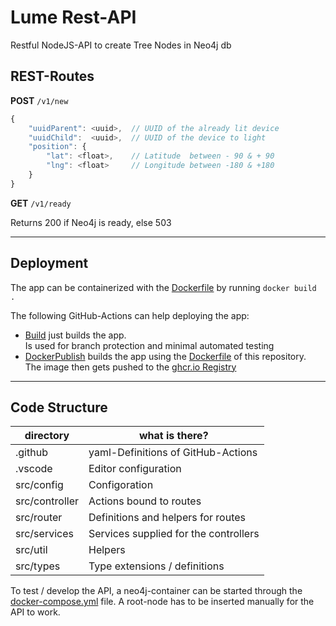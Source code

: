 # Lume Rest-API

Restful NodeJS-API to create Tree Nodes in Neo4j db

## REST-Routes

**POST** `/v1/new`

```ts
{
    "uuidParent": <uuid>,  // UUID of the already lit device
    "uuidChild":  <uuid>,  // UUID of the device to light
    "position": {
        "lat": <float>,    // Latitude  between - 90 & + 90
        "lng": <float>     // Longitude between -180 & +180
    }
}
```

**GET** `/v1/ready`

Returns 200 if Neo4j is ready, else 503

---

## Deployment

The app can be containerized with the [Dockerfile](Dockerfile) by running `docker build .`

The following GitHub-Actions can help deploying the app:

-   [Build](.github/workflows/build.yml) just builds the app.  
    Is used for branch protection and minimal automated testing
-   [DockerPublish](.github/workflows/docker-publish.yml) builds the app using the [Dockerfile](Dockerfile) of this repository.  
    The image then gets pushed to the [ghcr.io Registry](https://github.com/hsrm-lume/lume-rest-api/pkgs/container/lume-rest-api)

---

## Code Structure

| directory      | what is there?                        |
| -------------- | ------------------------------------- |
| .github        | yaml-Definitions of GitHub-Actions    |
| .vscode        | Editor configuration                  |
| src/config     | Configoration                         |
| src/controller | Actions bound to routes               |
| src/router     | Definitions and helpers for routes    |
| src/services   | Services supplied for the controllers |
| src/util       | Helpers                               |
| src/types      | Type extensions / definitions         |

To test / develop the API, a neo4j-container can be started through the [docker-compose.yml](docker-compose.yml) file.
A root-node has to be inserted manually for the API to work.
